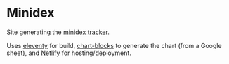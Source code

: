 # Minidex

Site generating the [minidex tracker](https://minidex-tracker.netlify.app/).

Uses [eleventy](https://www.11ty.dev/) for build,
[chart-blocks](https://github.com/idris-maps/code-blocks) to generate the chart (from a Google
sheet), and [Netlify](https://www.netlify.com/) for hosting/deployment.